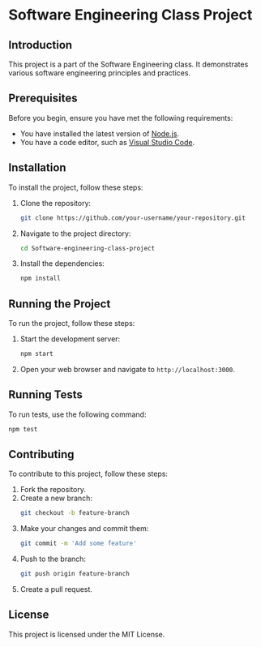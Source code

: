 # Software Engineering Class Project

## Introduction
This project is a part of the Software Engineering class. It demonstrates various software engineering principles and practices.

## Prerequisites
Before you begin, ensure you have met the following requirements:
- You have installed the latest version of [Node.js](https://nodejs.org/).
- You have a code editor, such as [Visual Studio Code](https://code.visualstudio.com/).

## Installation
To install the project, follow these steps:

1. Clone the repository:
    ```bash
    git clone https://github.com/your-username/your-repository.git
    ```

2. Navigate to the project directory:
    ```bash
    cd Software-engineering-class-project
    ```

3. Install the dependencies:
    ```bash
    npm install
    ```

## Running the Project
To run the project, follow these steps:

1. Start the development server:
    ```bash
    npm start
    ```

2. Open your web browser and navigate to `http://localhost:3000`.

## Running Tests
To run tests, use the following command:
```bash
npm test
```

## Contributing
To contribute to this project, follow these steps:

1. Fork the repository.
2. Create a new branch:
    ```bash
    git checkout -b feature-branch
    ```
3. Make your changes and commit them:
    ```bash
    git commit -m 'Add some feature'
    ```
4. Push to the branch:
    ```bash
    git push origin feature-branch
    ```
5. Create a pull request.

## License
This project is licensed under the MIT License.

